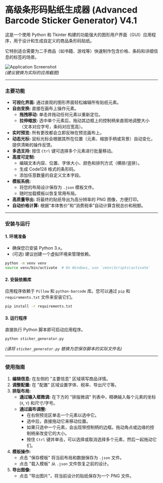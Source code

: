 # 高级条形码贴纸生成器 (Advanced Barcode Sticker Generator) V4.1

这是一个使用 Python 和 Tkinter 构建的功能强大的图形用户界面（GUI）应用程序，用于设计和生成自定义的商品条形码贴纸。

它特别适合需要为二手商品（如书籍、游戏等）快速制作包含价格、条码和详细信息的标签的场景。

![Application Screenshot](https://i.imgur.com/example.png)  
*(建议替换为实际的应用截图)*

---

### 主要功能

* **可视化界面:** 通过直观的图形界面轻松编辑所有贴纸元素。
* **自由变换:** 直接在画布上操作元素。
    * **拖拽移动:** 单击并拖动任何元素以重新定位。
    * **拉伸缩放:** 选中单个元素后，拖动其边框上的控制柄来直观地调整大小（文本对应字号，条码对应宽高）。
* **实时预览:** 所有更改都会立即反映在预览画布上。
* **动态光标:** 鼠标光标会根据其所在位置（元素、缩放手柄或背景）自动变化，提供清晰的操作反馈。
* **多选支持:** 按住 `Ctrl` 键可选择多个元素进行批量移动。
* **高度可定制:**
    * 编辑文本内容、位置、字体大小、颜色和排列方式（横排/竖排）。
    * 生成 Code128 格式的条形码。
    * 添加任意数量的自定义文本字段。
* **模板系统:**
    * 将您的布局设计保存为 `.json` 模板文件。
    * 随时加载模板以恢复常用布局。
* **高质量导出:** 将最终的贴纸导出为高分辨率的 PNG 图像，方便打印。
* **自动价格计算:** 根据“本体售价”和“消费税率”自动计算含税总价和税额。

---

### 安装与运行

#### 1. 环境准备

* 确保您已安装 Python 3.x。
* (可选) 建议创建一个虚拟环境来管理依赖。

```bash
python -m venv venv
source venv/bin/activate  # On Windows, use `venv\Scripts\activate`
```

#### 2. 安装依赖库

应用程序依赖于 `Pillow` 和 `python-barcode` 库。您可以通过 `pip` 和 `requirements.txt` 文件来安装它们。

```bash
pip install -r requirements.txt
```

#### 3. 运行程序

直接执行 Python 脚本即可启动应用程序。

```bash
python sticker_generator.py
```
*(请将 `sticker_generator.py` 替换为您保存脚本的实际文件名)*

---

### 使用指南

1.  **编辑信息:** 在左侧的 "主要信息" 区域填写商品详情。
2.  **调整配置:** 在 "配置" 区域设置字体、税率、导出尺寸等。
3.  **排版布局:**
    * **通过输入框微调:** 在下方的 "排版微调" 列表中，精确输入每个元素的坐标 (`X`, `Y`) 和尺寸/字号。
    * **通过画布调整:**
        * 在右侧预览区单击一个元素以选中它。
        * 选中后，直接拖动它来移动位置。
        * 如果只选中一个元素，会出现带控制柄的边框。拖动角点或边缘的控制柄来改变它的大小。
        * 按住 `Ctrl` 键并单击，可以选择或取消选择多个元素，然后一起拖动它们。
4.  **模板操作:**
    * 点击 "保存模板" 将当前布局和数据保存为 `.json` 文件。
    * 点击 "载入模板" 从 `.json` 文件恢复之前的设计。
5.  **导出图像:**
    * 点击 "导出图片"，将当前设计的贴纸保存为一个 PNG 文件。
